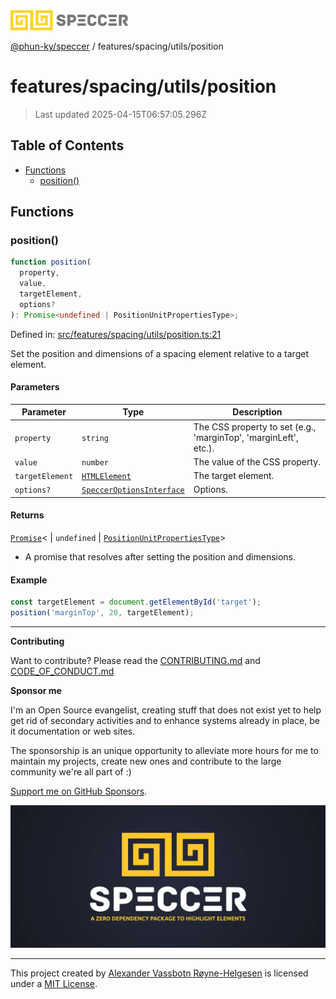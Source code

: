 <div>
  <img alt="SPECCER logo" src="https://raw.githubusercontent.com/phun-ky/speccer/main/public/logo-speccer-horizontal-colored-package.svg?raw=true" style="max-height:32px;" />
</div>

[@phun-ky/speccer](../../../README.md) / features/spacing/utils/position

# features/spacing/utils/position

> Last updated 2025-04-15T06:57:05.296Z

## Table of Contents

- [Functions](#functions)
  - [position()](#position)

## Functions

### position()

```ts
function position(
  property,
  value,
  targetElement,
  options?
): Promise<undefined | PositionUnitPropertiesType>;
```

Defined in:
[src/features/spacing/utils/position.ts:21](https://github.com/phun-ky/speccer/blob/main/src/features/spacing/utils/position.ts#L21)

Set the position and dimensions of a spacing element relative to a target
element.

#### Parameters

| Parameter       | Type                                                                           | Description                                                      |
| --------------- | ------------------------------------------------------------------------------ | ---------------------------------------------------------------- |
| `property`      | `string`                                                                       | The CSS property to set (e.g., 'marginTop', 'marginLeft', etc.). |
| `value`         | `number`                                                                       | The value of the CSS property.                                   |
| `targetElement` | [`HTMLElement`](https://developer.mozilla.org/docs/Web/API/HTMLElement)        | The target element.                                              |
| `options?`      | [`SpeccerOptionsInterface`](../../../types/speccer.md#specceroptionsinterface) | Options.                                                         |

#### Returns

[`Promise`](https://developer.mozilla.org/docs/Web/JavaScript/Reference/Global_Objects/Promise)\<
\| `undefined` \|
[`PositionUnitPropertiesType`](../../../types/position.md#positionunitpropertiestype)>

- A promise that resolves after setting the position and dimensions.

#### Example

```ts
const targetElement = document.getElementById('target');
position('marginTop', 20, targetElement);
```

---

**Contributing**

Want to contribute? Please read the
[CONTRIBUTING.md](https://github.com/phun-ky/speccer/blob/main/CONTRIBUTING.md)
and
[CODE_OF_CONDUCT.md](https://github.com/phun-ky/speccer/blob/main/CODE_OF_CONDUCT.md)

**Sponsor me**

I'm an Open Source evangelist, creating stuff that does not exist yet to help
get rid of secondary activities and to enhance systems already in place, be it
documentation or web sites.

The sponsorship is an unique opportunity to alleviate more hours for me to
maintain my projects, create new ones and contribute to the large community
we're all part of :)

[Support me on GitHub Sponsors](https://github.com/sponsors/phun-ky).

![Speccer banner, with logo and slogan: A zero dependency package to annotate or highlight elements](https://github.com/phun-ky/speccer/blob/main/public/speccer-banner.png?raw=true)

---

This project created by [Alexander Vassbotn Røyne-Helgesen](http://phun-ky.net)
is licensed under a [MIT License](https://choosealicense.com/licenses/mit/).
